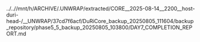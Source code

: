 ../..//mnt/h/ARCHIVE/.UNWRAP/extracted/CORE__2025-08-14__2200__host-duri-head-/__UNWRAP/37cd7f6acf/DuRiCore_backup_20250805_111604/backup_repository/phase5_5_backup_20250805_103800/DAY7_COMPLETION_REPORT.md
